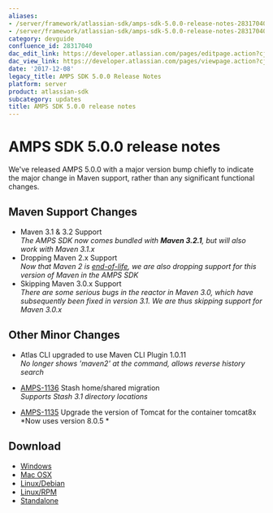 ```yaml
---
aliases:
- /server/framework/atlassian-sdk/amps-sdk-5.0.0-release-notes-28317040.html
- /server/framework/atlassian-sdk/amps-sdk-5.0.0-release-notes-28317040.md
category: devguide
confluence_id: 28317040
dac_edit_link: https://developer.atlassian.com/pages/editpage.action?cjm=wozere&pageId=28317040
dac_view_link: https://developer.atlassian.com/pages/viewpage.action?cjm=wozere&pageId=28317040
date: '2017-12-08'
legacy_title: AMPS SDK 5.0.0 Release Notes
platform: server
product: atlassian-sdk
subcategory: updates
title: AMPS SDK 5.0.0 release notes
---
```

# AMPS SDK 5.0.0 release notes

We've released AMPS 5.0.0 with a major version bump chiefly to indicate the major change in Maven support, rather than any significant functional changes.

## Maven Support Changes

-   Maven 3.1 & 3.2 Support  
    *The AMPS SDK now comes bundled with **Maven 3.2.1**, but will also work with Maven 3.1.x*
-   Dropping Maven 2.x Support  
    *Now that Maven 2 is <a href="http://maven.apache.org/maven-2.x-eol.html" class="external-link">end-of-life</a>, we are also dropping support for this version of Maven in the AMPS SDK*
-   Skipping Maven 3.0.x Support  
    *There are some serious bugs in the reactor in Maven 3.0, which have subsequently been fixed in version 3.1. We are thus skipping support for Maven 3.0.x*

## Other Minor Changes

-   Atlas CLI upgraded to use Maven CLI Plugin 1.0.11  
    *No longer shows 'maven2' at the command, allows reverse history search*

-   <a href="https://ecosystem.atlassian.net/browse/AMPS-1136" class="external-link">AMPS-1136</a> Stash home/shared migration  
    *Supports Stash 3.1 directory locations*

-   <a href="https://ecosystem.atlassian.net/browse/AMPS-1135" class="external-link">AMPS-1135</a> Upgrade the version of Tomcat for the container tomcat8x  
    *Now uses version 8.0.5 *

## Download

-   <a href="https://marketplace.atlassian.com/plugins/atlassian-plugin-sdk-windows" class="external-link">Windows</a>
-   <a href="https://marketplace.atlassian.com/plugins/atlassian-plugin-sdk-mac" class="external-link">Mac OSX</a>
-   <a href="https://marketplace.atlassian.com/plugins/atlassian-plugin-sdk-deb" class="external-link">Linux/Debian</a>
-   <a href="https://marketplace.atlassian.com/plugins/atlassian-plugin-sdk-rpm" class="external-link">Linux/RPM</a>
-   <a href="https://marketplace.atlassian.com/plugins/atlassian-plugin-sdk-tgz" class="external-link">Standalone</a>













































































































































































































































































































































































































































































